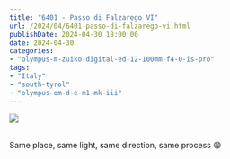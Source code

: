 ```yaml
---
title: "6401 - Passo di Falzarego VI"
url: /2024/04/6401-passo-di-falzarego-vi.html
publishDate: 2024-04-30 18:00:00
date: 2024-04-30
categories:
- "olympus-m-zuiko-digital-ed-12-100mm-f4-0-is-pro"
tags:
- "Italy"
- "south-tyrol"
- "olympus-om-d-e-m1-mk-iii"
---
```

<div class="container">
<div class="center"><a target="_blank" href="https://d25zfm9zpd7gm5.cloudfront.net/1200x1200/2020/20200904_122535_lr.jpg"><img class="webfeedsFeaturedVisual" src="https://d25zfm9zpd7gm5.cloudfront.net/0600x0600/2020/20200904_122535_lr.jpg" /></a></div>
</div>
<br />

Same place, same light, same direction, same process :grin:
